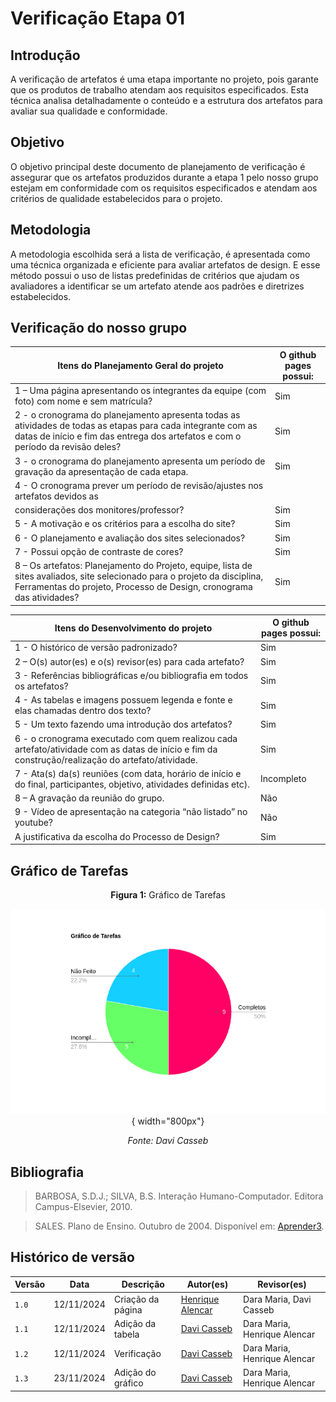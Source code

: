 # Verificação Etapa 01

## Introdução
A verificação de artefatos é uma etapa importante no projeto, pois garante que os produtos de trabalho atendam aos requisitos especificados. Esta técnica analisa detalhadamente o conteúdo e a estrutura dos artefatos para avaliar sua qualidade e conformidade.

## Objetivo
O objetivo principal deste documento de planejamento de verificação é assegurar que os artefatos produzidos durante a etapa 1 pelo nosso grupo estejam em conformidade com os requisitos especificados e atendam aos critérios de qualidade estabelecidos para o projeto. 

## Metodologia 
A metodologia escolhida será a lista de verificação, é apresentada como uma técnica organizada e eficiente para avaliar artefatos de design. E esse método possui o uso de listas predefinidas de critérios que ajudam os avaliadores a identificar se um artefato atende aos padrões e diretrizes estabelecidos. 

## Verificação do nosso grupo

<center>

| Itens do Planejamento Geral do projeto | O github pages possui: |
| ------------- | ------------- |
| 1 – Uma página apresentando os integrantes da equipe (com foto) com nome e sem matrícula?  | Sim  |
| 2 - o cronograma do planejamento apresenta todas as atividades de todas as etapas para cada integrante com as datas de início e fim das entrega dos artefatos e com o período da revisão deles? | Sim |
| 3 - o cronograma do planejamento apresenta um período de gravação da apresentação de cada etapa.  | Sim  |
| 4 - O cronograma prever um período de revisão/ajustes nos artefatos devidos as
considerações dos monitores/professor?  | Sim  |
| 5 - A motivação e os critérios para a escolha do site?  | Sim  |
| 6 - O planejamento e avaliação dos sites selecionados? | Sim  |
| 7 - Possui opção de contraste de cores?  | Sim  |
| 8 – Os artefatos: Planejamento do Projeto, equipe, lista de sites avaliados, site selecionado para o projeto da disciplina, Ferramentas do projeto, Processo de Design, cronograma das atividades? | Sim  |

| Itens do Desenvolvimento do projeto | O github pages possui: |
| ------------- | ------------- |
| 1 - O histórico de versão padronizado? | Sim |
| 2 – O(s) autor(es) e o(s) revisor(es) para cada artefato? | Sim  |
| 3 - Referências bibliográficas e/ou bibliografia em todos os artefatos? | Sim |
| 4 - As tabelas e imagens possuem legenda e fonte e elas chamadas dentro dos texto?  | Sim  |
| 5 - Um texto fazendo uma introdução dos artefatos?  | Sim  |
| 6 - o cronograma executado com quem realizou cada artefato/atividade com as datas de início e fim da construção/realização do artefato/atividade.  | Sim  |
| 7 - Ata(s) da(s) reuniões (com data, horário de início e do final, participantes, objetivo, atividades definidas etc).  | Incompleto  |
| 8 – A gravação da reunião do grupo.  | Não  |
| 9 - Vídeo de apresentação na categoria “não listado” no youtube?  | Não |
| A justificativa da escolha do Processo de Design?  | Sim  |

</center>

## Gráfico de Tarefas

<center>

**Figura 1:** Gráfico de Tarefas

![Pie Chart das Tarefas](/assets/verificações/grafico01.png){ width="800px"}

_Fonte: Davi Casseb_

</center>

## Bibliografia
> BARBOSA, S.D.J.; SILVA, B.S. Interação Humano-Computador. Editora Campus-Elsevier, 2010.

> SALES. Plano de Ensino. Outubro de 2004. Disponível em: <a href="hhttps://aprender3.unb.br/pluginfile.php/2972625/mod_resource/content/56/Plano_de_Ensino%20FIHC%20022024%20Turma%2001%20v1.pdf" target="_blank">Aprender3</a>.

## Histórico de versão

| Versão | Data       | Descrição                                | Autor(es)                                                                                       | Revisor(es)                                                                                                                                    |
| ------ | ---------- | ---------------------------------------- | ----------------------------------------------------------------------------------------------- | ---------------------------------------------------------------------------------------------------------------------------------------------- |
| `1.0`  | 12/11/2024 | Criação da página                     | [Henrique Alencar](https://github.com/henryqma) | Dara Maria, Davi Casseb |
| `1.1`  | 12/11/2024 | Adição da tabela                      | [Davi Casseb](https://github.com/dcasseb) | Dara Maria, Henrique Alencar |
| `1.2`  | 12/11/2024 | Verificação                     | [Davi Casseb](https://github.com/dcasseb) | Dara Maria, Henrique Alencar |
| `1.3`  | 23/11/2024 | Adição do gráfico                     | [Davi Casseb](https://github.com/dcasseb) | Dara Maria, Henrique Alencar |
